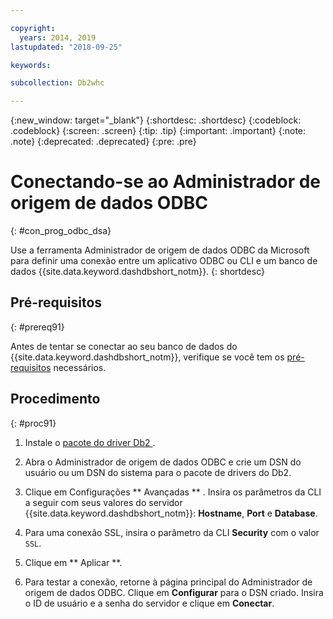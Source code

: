 ```yaml
---

copyright:
  years: 2014, 2019
lastupdated: "2018-09-25"

keywords:

subcollection: Db2whc

---
```


<!-- Attribute definitions --> 
{:new_window: target="_blank"}
{:shortdesc: .shortdesc}
{:codeblock: .codeblock}
{:screen: .screen}
{:tip: .tip}
{:important: .important}
{:note: .note}
{:deprecated: .deprecated}
{:pre: .pre}

# Conectando-se ao Administrador de origem de dados ODBC
{: #con_prog_odbc_dsa}

Use a ferramenta Administrador de origem de dados ODBC da Microsoft para definir uma conexão entre um aplicativo ODBC ou CLI e um banco de dados {{site.data.keyword.dashdbshort_notm}}.
{: shortdesc}

## Pré-requisitos
{: #prereq91}

Antes de tentar se conectar ao seu banco de dados do {{site.data.keyword.dashdbshort_notm}}, verifique se você tem os [pré-requisitos](/docs/services/Db2whc/connecting/connecting.html#prereqs) necessários.

<!-- Before you can connect to your database, you must perform the following steps:

- [Verify prerequisites](prereqs.html), including installing driver packages, configuring your local environment, and downloading SSL certificates (if needed)
- Collect [connection information](credentials.html), including database details such as host name and port numbers, and connection credentials such as user ID and password -->

## Procedimento
{: #proc91}

1. Instale o  [ pacote do driver Db2 ](/docs/services/Db2whc/connecting/driver_pkg.html).

2. Abra o Administrador de origem de dados ODBC e crie um DSN do usuário ou um DSN do sistema para o pacote de drivers do Db2.
    
3. Clique em Configurações  ** Avançadas ** . Insira os parâmetros da CLI a seguir com seus valores do servidor {{site.data.keyword.dashdbshort_notm}}: **Hostname**, **Port** e **Database**.
    
4. Para uma conexão SSL, insira o parâmetro da CLI **Security** com o valor `SSL`.
    
5. Clique em  ** Aplicar **.
    
6. Para testar a conexão, retorne à página principal do Administrador de origem de dados ODBC. Clique em **Configurar** para o DSN criado. Insira o ID de usuário e a senha do servidor e clique em **Conectar**.

